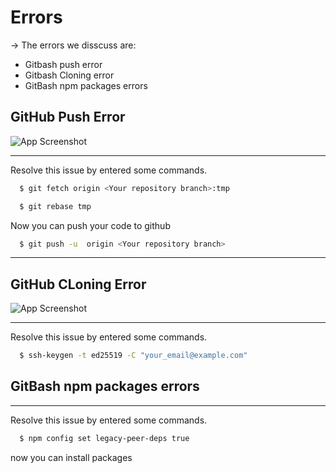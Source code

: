 
# Errors

-> The errors we disscuss are:

- Gitbash push error
- Gitbash Cloning error
- GitBash npm packages errors



## GitHub Push Error

![App Screenshot](https://res.cloudinary.com/du9pbx3ro/image/upload/v1711936291/GitHub%20Images/MINGW64__e_Ali_Sulman_VS_Code_Logical_and_Technical_World_projrcts_serious_projects_4_1_2024_6_49_07_AM_zuwyrv.png)


---

Resolve this issue by entered some commands.

```bash
  $ git fetch origin <Your repository branch>:tmp
```

```bash
  $ git rebase tmp
```

Now you can push your code to github    

```bash
  $ git push -u  origin <Your repository branch>
```
---

## GitHub CLoning Error

![App Screenshot]([https://github.com/alisulman/Error_Zone/issues/1#issue-2242235981](https://res.cloudinary.com/du9pbx3ro/image/upload/v1713111143/WhatsApp_Image_2024-04-14_at_21.01.22_y4qerh.jpg))

---

Resolve this issue by entered some commands.

```bash
  $ ssh-keygen -t ed25519 -C "your_email@example.com"
```

## GitBash npm packages errors

-----

Resolve this issue by entered some commands.

```bash
  $ npm config set legacy-peer-deps true
```
now you can install packages

